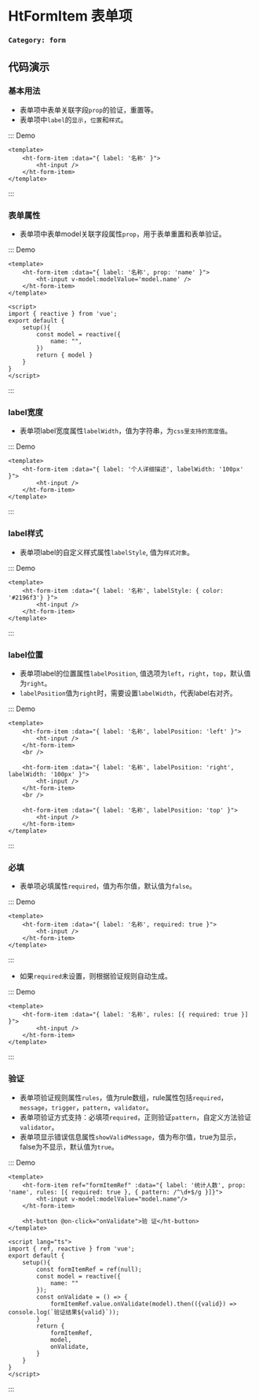 # HtFormItem 表单项

### `Category: form`


## 代码演示


### 基本用法

- 表单项中表单关联字段`prop`的验证，重置等。
- 表单项中`label`的`显示`，`位置`和`样式`。

::: Demo
```vue demo
<template>
    <ht-form-item :data="{ label: '名称' }">
        <ht-input />
    </ht-form-item>
</template>
```
:::


### 表单属性


- 表单项中表单model关联字段属性`prop`，用于表单重置和表单验证。


::: Demo
```vue demo
<template>
    <ht-form-item :data="{ label: '名称', prop: 'name' }">
        <ht-input v-model:modelValue='model.name' />
    </ht-form-item>
</template>

<script>
import { reactive } from 'vue';
export default {
    setup(){
        const model = reactive({
            name: "",
        })
        return { model }
    }
}
</script>
```
:::


### label宽度

- 表单项label宽度属性`labelWidth`，值为字符串，为`css里支持的宽度值`。


::: Demo
```vue demo
<template>
    <ht-form-item :data="{ label: '个人详细描述', labelWidth: '100px' }">
        <ht-input />
    </ht-form-item>
</template>
```
:::


### label样式

- 表单项label的自定义样式属性`labelStyle`, 值为`样式对象`。


::: Demo
```vue demo
<template>
    <ht-form-item :data="{ label: '名称', labelStyle: { color: '#2196f3'} }">
        <ht-input />
    </ht-form-item>
</template>
```
:::


### label位置


- 表单项label的位置属性`labelPosition`, 值选项为`left`，`right`，`top`，默认值为`right`。
- `labelPosition`值为`right`时，需要设置`labelWidth`，代表label右对齐。


::: Demo
```vue demo
<template>
    <ht-form-item :data="{ label: '名称', labelPosition: 'left' }">
        <ht-input />
    </ht-form-item>
    <br />

    <ht-form-item :data="{ label: '名称', labelPosition: 'right', labelWidth: '100px' }">
        <ht-input />
    </ht-form-item>
    <br />

    <ht-form-item :data="{ label: '名称', labelPosition: 'top' }">
        <ht-input />
    </ht-form-item>
</template>
```
:::


### 必填

- 表单项必填属性`required`，值为布尔值，默认值为`false`。


::: Demo
```vue demo
<template>
    <ht-form-item :data="{ label: '名称', required: true }">
        <ht-input />
    </ht-form-item>
</template>
```
:::

- 如果`required`未设置，则根据验证规则自动生成。


::: Demo
```vue demo
<template>
    <ht-form-item :data="{ label: '名称', rules: [{ required: true }] }">
        <ht-input />
    </ht-form-item>
</template>
```
:::


### 验证

- 表单项验证规则属性`rules`，值为rule数组，rule属性包括`required`，`message`，`trigger`，`pattern`，`validator`。
- 表单项验证方式支持：必填项`required`，正则验证`pattern`，自定义方法验证`validator`。
- 表单项显示错误信息属性`showValidMessage`，值为布尔值，true为显示，false为不显示，默认值为`true`。


::: Demo
```vue demo
<template>
    <ht-form-item ref="formItemRef" :data="{ label: '统计人数', prop: 'name', rules: [{ required: true }, { pattern: /^\d+$/g }]}">
        <ht-input v-model:modelValue="model.name"/>
    </ht-form-item>

    <ht-button @on-click="onValidate">验 证</ht-button>
</template>

<script lang="ts">
import { ref, reactive } from 'vue';
export default {
    setup(){
        const formItemRef = ref(null);
        const model = reactive({
            name: ""
        });
        const onValidate = () => {
            formItemRef.value.onValidate(model).then(({valid}) => console.log(`验证结果${valid}`));
        }
        return {
            formItemRef,
            model,
            onValidate,
        }
    }
}
</script>
```
:::